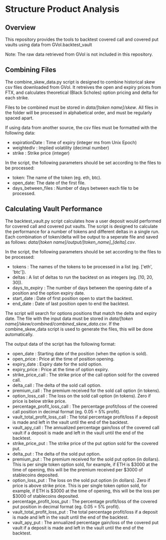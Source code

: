 # Structure Product Analysis

## Overview

This repository provides the tools to backtest covered call and covered put vaults using data from GVol.backtest_vault

Note: The raw data retrieved from GVol is not included in this repository.

## Combining Files

The combine_skew_data.py script is designed to combine historical skew csv files downloaded from GVol. It retreives the open and expiry prices from FTX, and calculates theoretical (Black Scholes) option pricing and delta for each strike.

Files to be combined must be stored in *data/[token name]/skew*. All files in the folder will be processed in alphabetical order, and must be regularly spaced apart.

If using data from another source, the csv files must be formatted with the following data:

* expirationDate : Time of expiry (integer ms from Unix Epoch)
* weightedIv : Implied volatility (decimal number)
* strike : Strike price (integer)

In the script, the following parameters should be set according to the files to be processed:

* token: The name of the token (eg. eth, btc).
* open_date: The date of the first file.
* days_between_files : Number of days between each file to be processed.

## Calculating Vault Performance

The backtest_vault.py script calculates how a user deposit would performed for covered call and covered put vaults. The script is designed to calculate the performance for a number of tokens and different deltas in a single run. Each combination of token/delta will be output to a seperate file and saved as follows: *data/[token name]/output/[token_name]_[delta].csv*.

In the script, the following parameters should be set according to the files to be processed:

* tokens : The names of the tokens to be processed in a list (eg. ['eth', 'btc']).
* deltas : A list of deltas to run the backtest on as integers (eg. [10, 20, 30]).
* days_to_expiry : The number of days between the opening date of a position and the option expiry date.
* start_date : Date of first position open to start the backtest.
* end_date : Date of last position open to end the backtest.

The script will search for options positions that match the delta and expiry date.
The file with the input data must be stored in *data/[token name]/skew/combined/combined_skew_data.csv*. If the combine_skew_data script is used to generate the files, this will be done automatically.

The output data of the script has the following format:

* open_date : Starting date of the position (when the option is sold).
* open_price : Price at the time of position opening.
* expiry_date : Expiry date for the sold option.
* expiry_price : Price at the time of option expiry.
* strike_price_call : The strike price of the call option sold for the covered call.
* delta_call : The delta of the sold call option.
* premium_call : The premium received for the sold call option (in tokens).
* option_loss_call : The loss on the sold call option (in tokens). Zero if price is below strike price.
* percentage_profit_loss_call : The percentage profit/loss of the covered call position in decimal format (eg. 0.05 = 5% profit).
* vault_total_profit_loss_call : The total percentage profit/loss if a deposit is made and left in the vault until the end of the backtest.
* vault_apy_call : The annualized percentage gain/loss of the covered call vault if a deposit is made and left in the vault until the end of the backtest.
* strike_price_put : The strike price of the put option sold for the covered put.
* delta_put : The delta of the sold put option.
* premium_put : The premium received for the sold put option (in dollars). This is per single token option sold, for example, if ETH is $3000 at the time of opening, this will be the premium received per $3000 of stablecoins deposited.
* option_loss_put : The loss on the sold put option (in dollars). Zero if price is above strike price. This is per single token option sold, for example, if ETH is $3000 at the time of opening, this will be the loss per $3000 of stablecoins deposited.
* percentage_profit_loss_put : The percentage profit/loss of the covered put position in decimal format (eg. 0.05 = 5% profit).
* vault_total_profit_loss_put : The total percentage profit/loss if a deposit is made and left in the vault until the end of the backtest.
* vault_apy_put : The annualized percentage gain/loss of the covered put vault if a deposit is made and left in the vault until the end of the backtest.
